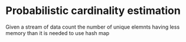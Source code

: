 # Probabilistic cardinality estimation

Given a stream of data count the number of unique elemnts having less memory than it is needed to use hash map
